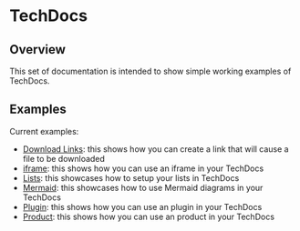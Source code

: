 # TechDocs

## Overview

This set of documentation is intended to show simple working examples of TechDocs.

## Examples

Current examples:

- [Download Links](./examples/download.md): this shows how you can create a link that will cause a file to be downloaded
- [iframe](./examples/iframe.md): this shows how you can use an iframe in your TechDocs
- [Lists](./examples/lists.md): this showcases how to setup your lists in TechDocs
- [Mermaid](./examples/mermaid.md): this showcases how to use Mermaid diagrams in your TechDocs
- [Plugin](./examples/plugin.md): this shows how you can use an plugin in your TechDocs
- [Product](./examples/product.md): this shows how you can use an product in your TechDocs